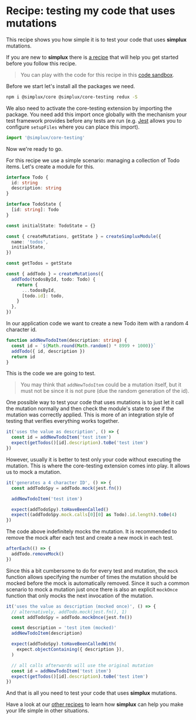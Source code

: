 # Recipe: testing my code that uses mutations

This recipe shows you how simple it is to test your code that uses **simplux** mutations.

If you are new to **simplux** there is [a recipe](../../basics/getting-started#readme) that will help you get started before you follow this recipe.

> You can play with the code for this recipe in this [code sandbox](https://codesandbox.io/s/github/MrWolfZ/simplux/tree/master/recipes/advanced/testing-code-using-mutations).

Before we start let's install all the packages we need.

```sh
npm i @simplux/core @simplux/core-testing redux -S
```

We also need to activate the core-testing extension by importing the package. You need add this import once globally with the mechanism your test framework provides before any tests are run (e.g. [Jest](https://jestjs.io/) allows you to configure `setupFiles` where you can place this import).

```ts
import '@simplux/core-testing'
```

Now we're ready to go.

For this recipe we use a simple scenario: managing a collection of Todo items. Let's create a module for this.

```ts
interface Todo {
  id: string
  description: string
}

interface TodoState {
  [id: string]: Todo
}

const initialState: TodoState = {}

const { createMutations, getState } = createSimpluxModule({
  name: 'todos',
  initialState,
})

const getTodos = getState

const { addTodo } = createMutations({
  addTodo(todosById, todo: Todo) {
    return {
      ...todosById,
      [todo.id]: todo,
    }
  },
})
```

In our application code we want to create a new Todo item with a random 4 character id.

```ts
function addNewTodoItem(description: string) {
  const id = `${Math.round(Math.random() * 8999 + 1000)}`
  addTodo({ id, description })
  return id
}
```

This is the code we are going to test.

> You may think that `addNewTodoItem` could be a mutation itself, but it must not be since it is not pure (due the random generation of the id).

One possible way to test your code that uses mutations is to just let it call the mutation normally and then check the module's state to see if the mutation was correctly applied. This is more of an integration style of testing that verifies everything works together.

```ts
it('uses the value as description', () => {
  const id = addNewTodoItem('test item')
  expect(getTodos()[id].description).toBe('test item')
})
```

However, usually it is better to test only your code without executing the mutation. This is where the core-testing extension comes into play. It allows us to mock a mutation.

```ts
it('generates a 4 character ID', () => {
  const addTodoSpy = addTodo.mock(jest.fn())

  addNewTodoItem('test item')

  expect(addTodoSpy).toHaveBeenCalled()
  expect((addTodoSpy.mock.calls[0][0] as Todo).id.length).toBe(4)
})
```

The code above indefinitely mocks the mutation. It is recommended to remove the mock after each test and create a new mock in each test.

```ts
afterEach(() => {
  addTodo.removeMock()
})
```

Since this a bit cumbersome to do for every test and mutation, the `mock` function allows specifying the number of times the mutation should be mocked before the mock is automatically removed. Since it such a common scenario to mock a mutation just once there is also an explicit `mockOnce` function that only mocks the next invocation of the mutation.

```ts
it('uses the value as description (mocked once)', () => {
  // alternatively, addTodo.mock(jest.fn(), 1)
  const addTodoSpy = addTodo.mockOnce(jest.fn())

  const description = 'test item (mocked)'
  addNewTodoItem(description)

  expect(addTodoSpy).toHaveBeenCalledWith(
    expect.objectContaining({ description }),
  )

  // all calls afterwards will use the original mutation
  const id = addNewTodoItem('test item')
  expect(getTodos()[id].description).toBe('test item')
})
```

And that is all you need to test your code that uses **simplux** mutations.

Have a look at our [other recipes](../../../../..#recipes) to learn how **simplux** can help you make your life simple in other situations.
